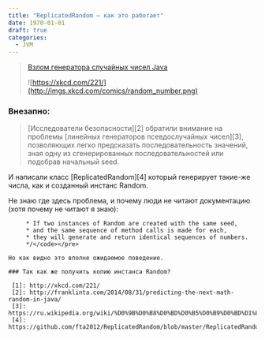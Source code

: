 ```yaml
---
title: "ReplicatedRandom – как это работает"
date: 1970-01-01
draft: true
categories:
  - JVM
---
```


<!-- http://franklinta.com/2014/08/31/predicting-the-next-math-random-in-java/ -->

> [Взлом генератора случайных чисел Java](https://xakep.ru/2015/07/20/java-random-hack/)
>
> ![https://xkcd.com/221/](http://imgs.xkcd.com/comics/random_number.png)

### Внезапно:

> [Исследователи безопасности][2] обратили внимание на проблемы [линейных генераторов псевдослучайных чисел][3], позволяющих легко предсказать последовательность значений, зная одну из сгенерированных последовательностей или подобрав начальный seed.

И написали класс [ReplicatedRandom][4] который генерирует такие-же числа, как и созданный инстанс Random.

Не знаю где здесь проблема, и почему люди не читают документацию (хотя почему не читают я знаю):

```\n    /**
     * If two instances of Random are created with the same seed, 
     * and the same sequence of method calls is made for each, 
     * they will generate and return identical sequences of numbers.
     */</code></pre>

Но как видно это вполне ожидаемое поведение.

### Так как же получить копию инстанса Random?

 [1]: http://xkcd.com/221/
 [2]: http://franklinta.com/2014/08/31/predicting-the-next-math-random-in-java/
 [3]: https://ru.wikipedia.org/wiki/%D0%9B%D0%B8%D0%BD%D0%B5%D0%B9%D0%BD%D1%8B%D0%B9_%D0%BA%D0%BE%D0%BD%D0%B3%D1%80%D1%83%D1%8D%D0%BD%D1%82%D0%BD%D1%8B%D0%B9_%D0%BC%D0%B5%D1%82%D0%BE%D0%B4
 [4]: https://github.com/fta2012/ReplicatedRandom/blob/master/ReplicatedRandom.java
